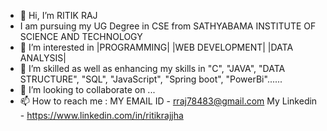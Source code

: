 - 👋 Hi, I’m RITIK RAJ
-    I am pursuing my UG Degree in CSE from SATHYABAMA INSTITUTE OF SCIENCE AND TECHNOLOGY
- 👀 I’m interested in |PROGRAMMING| |WEB DEVELOPMENT| |DATA ANALYSIS|
- 🌱 I’m skilled as well as enhancing my skills in  "C", "JAVA", "DATA STRUCTURE", "SQL", "JavaScript", "Spring boot", "PowerBi"......
- 💞️ I’m looking to collaborate on ...
- 📫 How to reach me :
      MY EMAIL ID - rraj78483@gmail.com
      My Linkedin - https://www.linkedin.com/in/ritikrajjha

<!---
Ritik-web/Ritik-web is a ✨ special ✨ repository because its `README.md` (this file) appears on your GitHub profile.
You can click the Preview link to take a look at your changes.
--->
